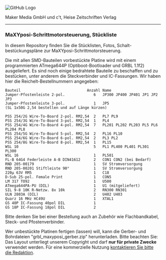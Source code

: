 ![GitHub Logo](http://www.heise.de/make/icons/make_logo.png)

Maker Media GmbH und c't, Heise Zeitschriften Verlag

***

### MaXYposi-Schrittmotorsteuerung, Stückliste

In diesem Repository finden Sie die Stücklisten, Fotos, Schalt- bestückungspläne 
zur MaXYposi-Schrittmotorsteuerung.

Die mit allen SMD-Bauteilen vorbestückte Platine wird mit einem programmierten 
ATmega644P (Optiboot-Bootloader und GRBL 1.1f2) ausgeliefert. Es sind noch 
einige bedrahtete Bauteile zu beschaffen und zu bestücken, unter anderem die 
Steckverbinder und IC-Fassungen. Wir haben hier die Reichelt-Bestellnummern 
angegeben:

    Bauteil                              Anzahl Name
    Jumper-Pfostenleiste 2-pol.             6   JP300 JP400 JP401 JP1 JP2 JP3
    Jumper-Pfostenleiste 3-pol.             1   JP5 
    (SL 1x50G 2,54 bestellen und auf Länge kürzen)       
    
    PSS 254/2G Wire-To-Board 2-pol. RM2,54  2   PL7 PL9             
    PSS 254/3G Wire-To-Board 3-pol. RM2,54  1   PL4                 
    PSS 254/4G Wire-To-Board 4-pol. RM2,54  7   PL201 PL202 PL203 PL5 PL6 PL204 PL8
    PSS 254/5G Wire-To-Board 5-pol. RM2,54  2   PL16 PL10           
    PSS 254/6G Wire-To-Board 6-pol. RM2,54  2   PL3 PL2             
    PSS 254/8G Wire-To-Board 8-pol. RM2,54  1   PL15                
    WSL 10                                  5   PL1 PL400 PL401 PL301 PL300
    WSL 16                                  1   PL501               
    FL-B 64G4 Federleiste A-B DIN41612      2   CON1 CON2 (bei Bedarf)
    RND 205-00179                           1   SV Stromversorgung    
    RND 205-00201 Stiftleiste 90°           1   SV Stromversorgung    
    220µ 63V RM5                            1   C18                 
    D-Sub 25-pol. Female Print              1   CON5               
    LM 317 TO92                             1   U500                
    ATmega644PA-PU (DIL)                    1   U1 (mitgeliefert)                 
    SIL 9-8 10K R-Netzw. 8x 10k             2   RN300 RN301         
    ULN 2803A (DIL)                         2   U402 U403           
    Quarz 16 MHz HC49U                      1   XTAL1               
    GS 40P IC-Fassung 40pol DIL             1
    GS 18P IC-Fassung 18pol DIL             2

Bitte denken Sie bei einer Bestellung auch an Zubehör wie Flachbandkabel, Steck-
und Pfostenverbinder.

Wer unbestückte Platinen fertigen (lassen) will, kann die Gerber- und 
Bohrdateien "grbl_maxyposi_gerber.zip" herunterladen. Bitte beachten Sie: Das 
Layout unterliegt unserem Copyright und darf **nur für private Zwecke** verwendet 
werden. Für eine kommerzielle Nutzung [kontaktieren Sie bitte die 
Redaktion](https://www.heise.de/make/kontakt/).
